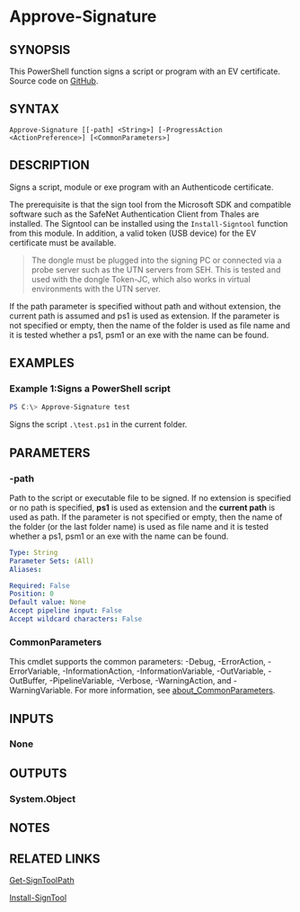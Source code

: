 ﻿---
external help file: EulandaConnect-help.xml
Module Name: EulandaConnect
online version: https://github.com/Eulanda/EulandaConnect/blob/master/docs/Approve-Signature.md
schema: 2.0.0
lastMod: 2024-03-19T06:27:25
---

# Approve-Signature

## SYNOPSIS
This PowerShell function signs a script or program with an EV certificate. Source code on [GitHub](https://github.com/Eulanda/EulandaConnect/blob/master/source/public/Approve-Signature.ps1).

## SYNTAX

```
Approve-Signature [[-path] <String>] [-ProgressAction <ActionPreference>] [<CommonParameters>]
```

## DESCRIPTION
Signs a script, module or exe program with an Authenticode certificate. 

The prerequisite is that the sign tool from the Microsoft SDK and compatible software such as the SafeNet Authentication Client from Thales are installed. The Signtool can be installed using the `Install-Signtool` function from this module. In addition, a valid token (USB device) for the EV certificate must be available. 

> The dongle must be plugged into the signing PC or connected via a probe server such as the UTN servers from SEH. This is tested and used with the dongle Token-JC, which also works in virtual environments with the UTN server.

If the path parameter is specified without path and without extension, the current path is assumed and ps1 is used as extension.  If the parameter is not specified or empty, then the name of the folder is used as file name and it is tested whether a ps1, psm1 or an exe with the name can be found. 

## EXAMPLES

### Example 1:Signs a PowerShell script
```powershell
PS C:\> Approve-Signature test
```

Signs the script `.\test.ps1` in the current folder.

## PARAMETERS

### -path
Path to the script or executable file to be signed. If no extension is specified or no path is specified, **ps1** is used as extension and the **current path** is used as path. If the parameter is not specified or empty, then the name of the folder (or the last folder name) is used as file name and it is tested whether a ps1, psm1 or an exe with the name can be found. 

```yaml
Type: String
Parameter Sets: (All)
Aliases:

Required: False
Position: 0
Default value: None
Accept pipeline input: False
Accept wildcard characters: False
```


### CommonParameters
This cmdlet supports the common parameters: -Debug, -ErrorAction, -ErrorVariable, -InformationAction, -InformationVariable, -OutVariable, -OutBuffer, -PipelineVariable, -Verbose, -WarningAction, and -WarningVariable. For more information, see [about_CommonParameters](http://go.microsoft.com/fwlink/?LinkID=113216).

## INPUTS

### None

## OUTPUTS

### System.Object
## NOTES

## RELATED LINKS

[Get-SignToolPath](../functions/Get-SignToolPath.md)

[Install-SignTool](../functions/Install-SignTool.md)







